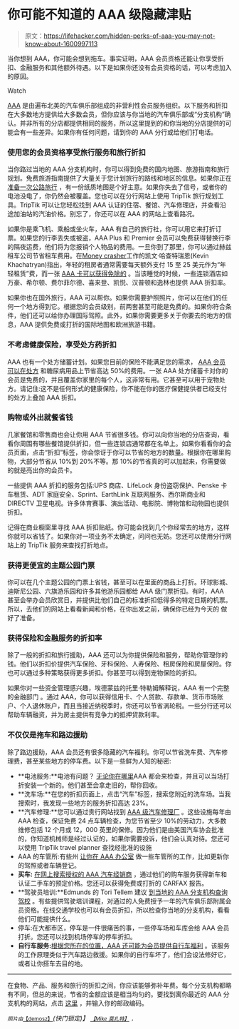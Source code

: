 # 你可能不知道的 AAA 级隐藏津贴

> 原文：<https://lifehacker.com/hidden-perks-of-aaa-you-may-not-know-about-1600997113>

当你想到 AAA，你可能会想到拖车。事实证明，AAA 会员资格还能让你享受折扣、金融服务和其他额外待遇。以下是如果你还没有会员资格的话，可以考虑加入的原因。

Watch

[AAA](http://en.wikipedia.org/wiki/American_Automobile_Association) 是由遍布北美的汽车俱乐部组成的非营利性会员服务组织。以下服务和折扣在大多数地方提供给大多数会员，但你应该与你当地的汽车俱乐部或“分支机构”确认。并非所有的分店都提供相同的服务，所以这里提到的和你当地的分店提供的可能会有一些差异。如果你有任何问题，请到你的 AAA 分行或给他们打电话。

### 使用您的会员资格享受旅行服务和旅行折扣

当你路过当地的 AAA 分支机构时，你可以得到免费的国内地图、旅游指南和旅行规划。免费旅游指南提供了大量关于您计划旅行的路线和地区的信息。如果你正在 [准备一次公路旅行](https://lifehacker.com/how-to-plan-the-perfect-road-trip-1581847075) ，有一份纸质地图是个好主意。如果你失去了信号，或者你的电池没电了，你仍然会被覆盖。您也可以在分行网站上使用 TripTik 旅行规划工具。TripTik 可以让您轻松找到 AAA 认证的住宿、餐馆、汽车修理店，并查看沿途加油站的汽油价格。别忘了，你还可以在 AAA 的网站上查看路况。

如果你是乘飞机、乘船或坐火车，AAA 有自己的旅行社，你可以用它来打折订票。如果您的行李丢失或被盗，AAA Plus 和 Premier 会员可以免费获得替换行李的隔夜运费，他们将为您报销个人物品的费用。一旦你到了那里，你可以通过赫兹租车公司节省租车费用。在[Money crasher](http://www.moneycrashers.com/)工作的凯文·哈查特瑞恩(Kevin Khachatryan)指出，年轻的租房者通常需要每天额外支付 15 至 25 美元作为“年轻租赁”费，而一张 [AAA 卡可以获得免除的](http://www.moneycrashers.com/10-great-discounts-with-an-aaa-membership/) 。当该睡觉的时候，一些连锁酒店如万豪、希尔顿、费尔菲尔德、喜来登、凯悦、汉普顿和逸林也提供 AAA 折扣率。

如果你也在国外旅行，AAA 可以帮你。如果你需要护照照片，你可以在他们的任何一个地方得到它。根据您的会员级别，前两套甚至可能是免费的。如果你符合条件，他们还可以给你办理国际驾照。此外，如果你需要更多关于你要去的地方的信息，AAA 提供免费或打折的国际地图和欧洲旅游书籍。

### **不考虑健康保险，享受处方药折扣**

AAA 也有一个处方储蓄计划。如果您目前的保险不能满足您的需求， [AAA 会员可以在处方](http://ww1.aaa.com/services/cms/templates/index.html?page=AAAPrescriptions&zip=89523&devicecd=PC&referer=https%3A%2F%2Fwww.google.com%2F) 和糖尿病用品上节省高达 50%的费用。一张 AAA 处方储蓄卡对你的会员是免费的，并且覆盖你家里的每个人，这非常有用。它甚至可以用于宠物处方。请记住:这不是任何形式的健康保险，你不能在你的医疗保健提供者已经支付的处方上叠加 AAA 折扣。

### 购物或外出就餐省钱

几家餐馆和零售商也会让你用 AAA 节省很多钱。你可以向你当地的分店查询，看看你周围有哪些餐馆提供折扣，但一些连锁店通常都在名单上。如果你看看你的会员页面，点击“折扣”标签，你会惊讶于你可以节省的地方的数量。根据你在哪里购物，大部分节省从 10%到 20%不等。那 10%的节省真的可以加起来，你需要做的就是亮出你的会员卡。

一些提供 AAA 折扣的服务包括:UPS 商店、LifeLock 身份盗窃保护、Penske 卡车租赁、ADT 家庭安全、Sprint、EarthLink 互联网服务、西尔斯商业和 DIRECTV 卫星电视。许多体育赛事、演出活动、电影院、博物馆和动物园也提供折扣。

记得在商业橱窗里寻找 AAA 折扣贴纸。你可能会找到几个你经常去的地方，这样你就可以省钱了。如果你对一项业务不太确定，问问也无妨。您还可以使用分行网站上的 TripTik 服务来查找打折地点。

### 获得更便宜的主题公园门票

你可以在几个主题公园的门票上省钱，甚至可以在里面的商品上打折。环球影城、迪斯尼公园、六旗游乐园和许多其他游乐园都给 AAA 级门票折扣。有时，AAA 甚至会举办会员欣赏日，并提供比他们自己的标准折扣低得多的特定日期的机票。所以，去他们的网站上看看新闻和价格，在你出发之前，确保你已经为今天的 做好了准备。

### 获得保险和金融服务的折扣率

除了一般的折扣和旅行援助，AAA 还可以为你提供保险和服务，帮助你管理你的钱。他们以折扣价提供汽车保险、牙科保险、人寿保险、租房保险和房屋保险。你也可以通过多种策略获得更多折扣。你甚至可以得到宠物保险的折扣。

如果你对一些资金管理感兴趣，埃德蒙兹的托里·特勒姆解释说，AAA 有一个完整的金融部门 。通过 AAA，你可以获得信用卡、个人贷款、存款单、货币市场账户、个人退休账户，而且当接近纳税季时，你还可以节省涡轮税。一些分行还可以帮助车辆融资，并为房主提供有竞争力的抵押贷款利率。

### 不仅仅是拖车和路边援助

除了路边援助，AAA 会员还有很多隐藏的汽车福利。你可以节省洗车费、汽车修理费，甚至某些地方的停车费。以下是一些鲜为人知的秘密:

*   **电池服务:**电池有问题？ [无论你在哪里](http://calstate.aaa.com/auto/car-repair/aaa-battery-service)AAA 都会来检查，并且可以当场打折安装一个新的。他们甚至会拿走旧的，帮你回收。
*   **洗车场:**在您的折扣页面上，点击“汽车”标签，搜索您附近的洗车场。当我搜索时，我发现一些地方的服务折扣高达 23%。
*   **汽车修理:**您可以通过贵行网站找到 [AAA 级汽车修理厂](http://calstate.aaa.com/approved-auto-repair-facilities) 。这些设施每年由 AAA 检查，保证免费 24 点车辆检查，为您节省至少 10%的劳动力，大多数维修包括 12 个月或 12，000 英里的保修。因为他们是由美国汽车协会批准的，你知道机械师是经过认证的，如果你需要投诉，他们会认真对待。您还可以使用 TripTik travel planner 查找经批准的设施
*   AAA 的车管所:有些州 [让你在 AAA 办公室](http://calstate.aaa.com/auto/dmv-services) 做一些车管所的工作，比如更新你的驾照或者车辆登记。
*   **买车:** [在网上搜索授权的 AAA 汽车经销商](http://calstate.aaa.com/auto/buying-a-car) ，通过他们的购车服务获得新车和认证二手车的预定价格。您还可以获得免费或打折的 CARFAX 报告。
*   **驾驶员培训:**Edmunds 的 Tori Tellem 建议 [到当地的 AAA 分支机构查询驾校](http://www.edmunds.com/car-reviews/top-10/top-10-other-benefits-of-your-aaa-membership.html) 。有些提供驾驶培训课程，对通过的人免费授予一年的汽车俱乐部附属会员资格。在线交通学校也可以有会员折扣，所以检查你当地的分支机构，看看他们可能提供什么。
*   停车:在大都市区，停车是一件很痛苦的事，一些停车场和车库会给 AAA 会员打折。您还可以找到机场停车的停车折扣。
*   **自行车服务:**[根据您所在的位置，AAA 还可能为会员提供自行车福利](http://lifehacker.com/call-aaa-to-get-roadside-assistance-for-your-bicycle-1575724091) 。该服务的工作原理类似于汽车路边救援。如果你的自行车坏了，他们会设法修好它，或者让你搭车去目的地。

* * *

在食物、产品、服务和旅行的折扣之间，你应该能够弥补年费。每个分支机构都略有不同，但总的来说，节省的金额应该是相当均匀的。要找到离你最近的 AAA 分支机构的网站，点击 [这里](http://www.aaa.com/scripts/WebObjects.dll/ZipCode?stop=yes/) ，并输入你的邮政编码。

<small>*照片由*</small>[<small>【demosz】</small>](http://www.shutterstock.com/pic.mhtml?id=155587163&src=id)*(快门锁定)】* [<small>*【Mike 莫扎特】*</small>](https://www.flickr.com/photos/jeepersmedia/14078759616) <small>*，*</small>